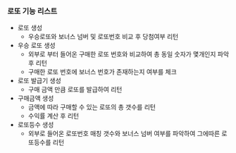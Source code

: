 ### 로또 기능 리스트

- 로또 생성
  - 우승로또와 보너스 넘버 및 로또번호 비교 후 당첨여부 리턴
- 우승 로또 생성
  - 외부로 부터 들어온 구매한 로또 번호와 비교하여 총 동일 숫자가 몇개인지 파악 후 리턴
  - 구매한 로또 번호에 보너스 번호가 존재하는지 여부를 체크
- 로또 발급기 생성
  - 구매 금액 만큼 로또를 발급하여 리턴
- 구매금액 생성
  - 금액에 따라 구매할 수 있는 로또의 총 갯수를 리턴
  - 수익률 계산 후 리턴
- 로또등수 생성
  - 외부로 들어온 로또번호 매칭 갯수와 보너스 넘버 여부를 파악하여 그에따른 로또등수를 리턴

